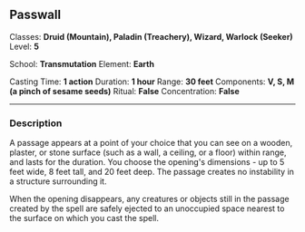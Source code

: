 ## Passwall

Classes: **Druid (Mountain), Paladin (Treachery), Wizard, Warlock (Seeker)**
Level: **5**

School: **Transmutation**
Element: **Earth**

Casting Time: **1 action**
Duration: **1 hour**
Range: **30 feet**
Components: **V, S, M (a pinch of sesame seeds)**
Ritual: **False**
Concentration: **False**

------

### Description

A passage appears at a point of your choice that you can see on a wooden, plaster, or stone surface (such as a wall, a ceiling, or a floor) within range, and lasts for the duration. You choose the opening's dimensions - up to 5 feet wide, 8 feet tall, and 20 feet deep. The passage creates no instability in a structure surrounding it.

When the opening disappears, any creatures or objects still in the passage created by the spell are safely ejected to an unoccupied space nearest to the surface on which you cast the spell.